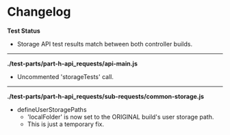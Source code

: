 # Changelog

**Test Status**
* Storage API test results match between both controller builds.

---

**./test-parts/part-h-api_requests/api-main.js**
* Uncommented 'storageTests' call.

---

**./test-parts/part-h-api_requests/sub-requests/common-storage.js**
* defineUserStoragePaths
	* 'localFolder' is now set to the ORIGINAL build's user storage path.
	* This is just a temporary fix.
